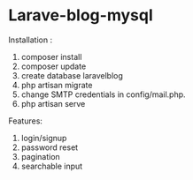 # Larave-blog-mysql

Installation :

1) composer install 
2) composer update
3) create database laravelblog 
4) php artisan migrate
5) change SMTP credentials in config/mail.php.
6) php artisan serve 

Features:

1) login/signup
2) password reset
3) pagination
4) searchable input
